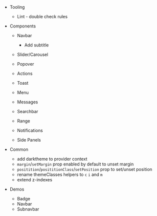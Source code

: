 - Tooling

  - Lint - double check rules

- Components

  - Navbar

    - Add subtitle

  - Slider/Carousel
  - Popover
  - Actions
  - Toast
  - Menu
  - Messages
  - Searchbar
  - Range

  - Notifications
  - Side Panels

- Common

  - add darktheme to provider context
  - `margin`/`setMargin` prop enabled by default to unset margin
  - `positition`/`posititionClass`/`setPosition` prop to set/unset position
  - rename themeClasses helpers to `c` `i` and `m`
  - extend z-indexes

- Demos
  - Badge
  - Navbar
  - Subnavbar
